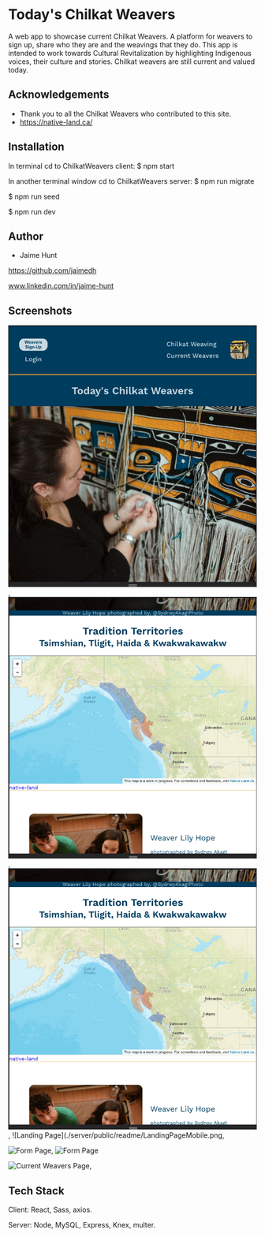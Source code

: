 
# Today's Chilkat Weavers

A web app to showcase current Chilkat Weavers.  A platform for weavers to sign up, share who they are and the weavings that they do.  This app is intended to work towards Cultural Revitalization by highlighting Indigenous voices, their culture and stories.  Chilkat weavers are still current and valued today. 

## Acknowledgements

 - Thank you to all the Chilkat Weavers who contributed to this site.
 - https://native-land.ca/


## Installation

In terminal cd to ChilkatWeavers client:
$ npm start

In another terminal window cd to ChilkatWeavers server:
$ npm run migrate

$ npm run seed

$ npm run dev

    
## Author

- Jaime Hunt

https://github.com/jaimedh

www.linkedin.com/in/jaime-hunt



## Screenshots


![Landing Page](./server/public/readme/LandingPage.png),
![Landing Page](./server/public/readme/LandingPageMap.png),
![Landing Page](./server/public/readme/LandingPageMap.png),
![Landing Page](./server/public/readme/LandingPageMobile.png,

![Form Page](./server/public/readme/LandingPage.JPG),
![Form Page](./server/public/readme/PhotoUpload.JPG)

![Current Weavers Page](./server/public/readme/CurrentWeavers.JPG),



## Tech Stack

Client: React, Sass, axios.

Server: Node, MySQL, Express, Knex, multer.



